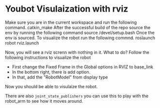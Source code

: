 # Youbot Visulaization with rviz

Make sure you are in the current workspace and run the following command.
	catkin_make
After the successful build of the repo
source the env by running the following command
	source /devel/setup.bash
Once the env is sourced. To visualize the robot run the following commnd.
	roslaunch robot rviz.launch

Now, you will see a rviz screnn with nothing in it. What to do?
Follow the following instructions to visualize the robot
- First change the Fixed Frame in the Global options in RVIZ to base_link
- In the bottom right, there is add option.
- In that, add the "RobotModel" from display type

Now you should be able to visulaize the robot.

There are also `joint_state_publishers` you can use this to play with the robot_arm to see how it moves around.
